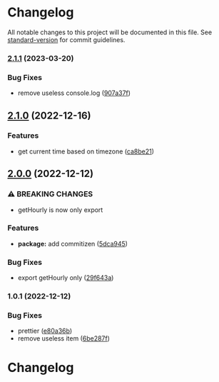 # Changelog

All notable changes to this project will be documented in this file. See [standard-version](https://github.com/conventional-changelog/standard-version) for commit guidelines.

### [2.1.1](https://github.com/jeffeeeee/nordpool/compare/v2.1.0...v2.1.1) (2023-03-20)


### Bug Fixes

* remove useless console.log ([907a37f](https://github.com/jeffeeeee/nordpool/commit/907a37fb628c9755e27d2eb7dc32bcfd54e4a705))

## [2.1.0](https://github.com/jeffeeeee/nordpool/compare/v2.0.0...v2.1.0) (2022-12-16)


### Features

* get current time based on timezone ([ca8be21](https://github.com/jeffeeeee/nordpool/commit/ca8be21cf19fbee58dfcf0d23810680b125efd51))

## [2.0.0](https://github.com/jeffeeeee/nordpool/compare/v1.0.1...v2.0.0) (2022-12-12)


### ⚠ BREAKING CHANGES

* getHourly is now only export

### Features

* **package:** add commitizen ([5dca945](https://github.com/jeffeeeee/nordpool/commit/5dca9452c36fbc2aad2dafb11b2f077a70f05d83))


### Bug Fixes

* export getHourly only ([29f643a](https://github.com/jeffeeeee/nordpool/commit/29f643ad4ed7478b52aab6e6b7a88f9a9b34f360))

### 1.0.1 (2022-12-12)


### Bug Fixes

* prettier ([e80a36b](https://github.com/jeffeeeee/nordpool/commit/e80a36bf1e8bbf7377032b144e3d462d4fbe6d6d))
* remove useless item ([6be287f](https://github.com/jeffeeeee/nordpool/commit/6be287f3349763306e3b37c7ff3c33ee31d80523))

# Changelog
